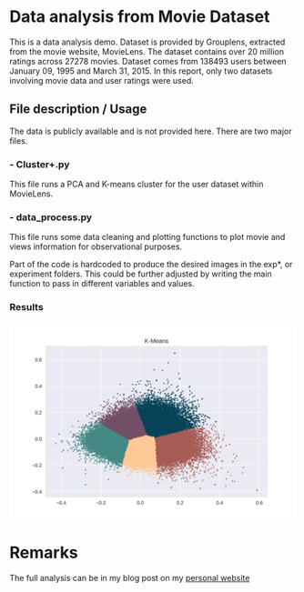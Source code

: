 # Data analysis from Movie Dataset
This is a data analysis demo. Dataset is provided by Grouplens, extracted from the movie website, MovieLens.
The dataset contains over 20 million ratings across 27278 movies. 
Dataset comes from 138493 users between January 09, 1995 and March 31, 2015. 
In this report, only two datasets involving movie data and user ratings were used.

## File description / Usage
The data is publicly available and is not provided here.
There are two major files.

### - Cluster+.py
This file runs a PCA and K-means cluster for the user dataset within MovieLens.

### - data_process.py
This file runs some data cleaning and plotting functions to plot movie and views information for observational purposes.

Part of the code is hardcoded to produce the desired images in the exp*, or experiment folders. 
This could be further adjusted by writing the main function to pass in different variables and values. 

### Results
![K-means](/exp6/K-means++.jpg)

# Remarks
The full analysis can be in my blog post on my [personal website](https://tichung.com/blog)
